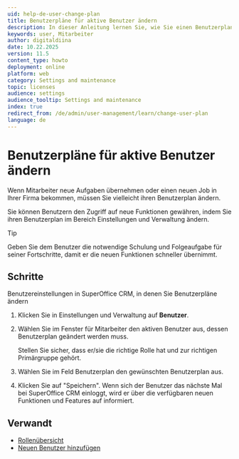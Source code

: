 ```yaml
---
uid: help-de-user-change-plan
title: Benutzerpläne für aktive Benutzer ändern
description: In dieser Anleitung lernen Sie, wie Sie einen Benutzerplan für aktive Benutzer ändern.
keywords: user, Mitarbeiter
author: digitaldiina
date: 10.22.2025
version: 11.5
content_type: howto
deployment: online
platform: web
category: Settings and maintenance
topic: licenses
audience: settings
audience_tooltip: Settings and maintenance
index: true
redirect_from: /de/admin/user-management/learn/change-user-plan
language: de
---
```


# Benutzerpläne für aktive Benutzer ändern

Wenn Mitarbeiter neue Aufgaben übernehmen oder einen neuen Job in Ihrer Firma bekommen, müssen Sie vielleicht ihren Benutzerplan ändern.

Sie können Benutzern den Zugriff auf neue Funktionen gewähren, indem Sie ihren Benutzerplan im Bereich Einstellungen und Verwaltung ändern.

> [!TIP]
> Geben Sie dem Benutzer die notwendige Schulung und Folgeaufgabe für seiner Fortschritte, damit er die neuen Funktionen schneller übernimmt.

## Schritte

Benutzereinstellungen in SuperOffice CRM, in denen Sie Benutzerpläne ändern

1. Klicken Sie in Einstellungen und Verwaltung auf **Benutzer**.

2. Wählen Sie im Fenster für Mitarbeiter den aktiven Benutzer aus, dessen Benutzerplan geändert werden muss.

    Stellen Sie sicher, dass er/sie die richtige Rolle hat und zur richtigen Primärgruppe gehört.

3. Wählen Sie im Feld Benutzerplan den gewünschten Benutzerplan aus.

4. Klicken Sie auf "Speichern". Wenn sich der Benutzer das nächste Mal bei SuperOffice CRM einloggt, wird er über die verfügbaren neuen Funktionen und Features auf informiert.

## Verwandt

* [Rollenübersicht][2]
* [Neuen Benutzer hinzufügen][1]

<!-- Referenced links -->
[1]: ../user-management/learn/add-associate.md
[2]: ../user-management/learn/role/index.md

<!-- Referenced images -->
